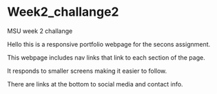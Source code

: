 # Week2_challange2
MSU week 2 challange

Hello this is a responsive portfolio webpage for the secons assignment.

This webpage includes nav links that link to each section of the page.

It responds to smaller screens making it easier to follow.

There are links at the bottom to social media and contact info.

